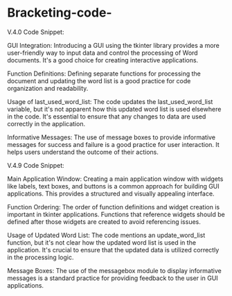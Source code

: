 # Bracketing-code-
V.4.0 Code Snippet:

GUI Integration: Introducing a GUI using the tkinter library provides a more user-friendly way to input data and control the processing of Word documents. It's a good choice for creating interactive applications.

Function Definitions: Defining separate functions for processing the document and updating the word list is a good practice for code organization and readability.

Usage of last_used_word_list: The code updates the last_used_word_list variable, but it's not apparent how this updated word list is used elsewhere in the code. It's essential to ensure that any changes to data are used correctly in the application.

Informative Messages: The use of message boxes to provide informative messages for success and failure is a good practice for user interaction. It helps users understand the outcome of their actions.

V.4.9 Code Snippet:

Main Application Window: Creating a main application window with widgets like labels, text boxes, and buttons is a common approach for building GUI applications. This provides a structured and visually appealing interface.

Function Ordering: The order of function definitions and widget creation is important in tkinter applications. Functions that reference widgets should be defined after those widgets are created to avoid referencing issues.

Usage of Updated Word List: The code mentions an update_word_list function, but it's not clear how the updated word list is used in the application. It's crucial to ensure that the updated data is utilized correctly in the processing logic.

Message Boxes: The use of the messagebox module to display informative messages is a standard practice for providing feedback to the user in GUI applications.
